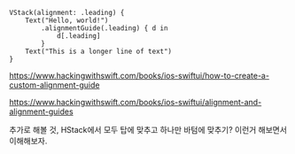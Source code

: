  
```
VStack(alignment: .leading) { 
	Text("Hello, world!")
		.alignmentGuide(.leading) { d in 
			d[.leading] 
		} 
	Text("This is a longer line of text") 
}
```

https://www.hackingwithswift.com/books/ios-swiftui/how-to-create-a-custom-alignment-guide

https://www.hackingwithswift.com/books/ios-swiftui/alignment-and-alignment-guides

추가로 해볼 것, HStack에서 모두 탑에 맞추고 하나만 바텀에 맞추기?  이런거 해보면서 이해해보자.